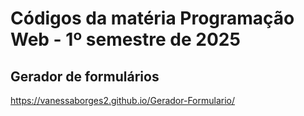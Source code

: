 # Códigos da matéria Programação Web - 1º semestre de 2025

## Gerador de formulários

https://vanessaborges2.github.io/Gerador-Formulario/
